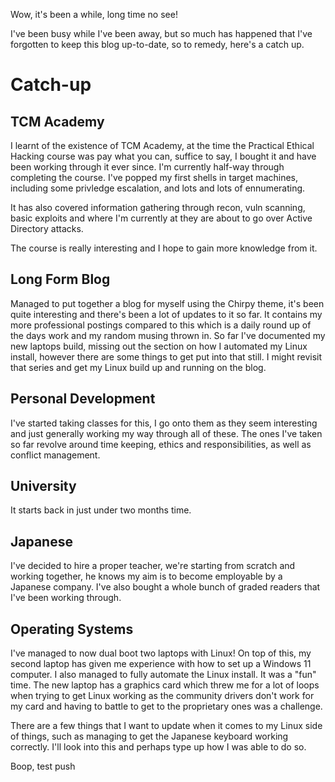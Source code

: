 Wow, it's been a while, long time no see!

I've been busy while I've been away, but so much has happened that I've forgotten to keep this blog up-to-date, so to remedy, here's a catch up.

# Catch-up

## TCM Academy
I learnt of the existence of TCM Academy, at the time the Practical Ethical Hacking course was pay what you can, suffice to say, I bought it and have been working through it ever since. I'm currently half-way through completing the course. I've popped my first shells in target machines, including some privledge escalation, and lots and lots of ennumerating.

It has also covered information gathering through recon, vuln scanning, basic exploits and where I'm currently at they are about to go over Active Directory attacks.

The course is really interesting and I hope to gain more knowledge from it.

## Long Form Blog
Managed to put together a blog for myself using the Chirpy theme, it's been quite interesting and there's been a lot of updates to it so far. It contains my more professional postings compared to this which is a daily round up of the days work and my random musing thrown in. So far I've documented my new laptops build, missing out the section on how I automated my Linux install, however there are some things to get put into that still. I might revisit that series and get my Linux build up and running on the blog.

## Personal Development
I've started taking classes for this, I go onto them as they seem interesting and just generally working my way through all of these. The ones I've taken so far revolve around time keeping, ethics and responsibilities, as well as conflict management.

## University
It starts back in just under two months time.

## Japanese
I've decided to hire a proper teacher, we're starting from scratch and working together, he knows my aim is to become employable by a Japanese company. I've also bought a whole bunch of graded readers that I've been working through.

## Operating Systems
I've managed to now dual boot two laptops with Linux! On top of this, my second laptop has given me experience with how to set up a Windows 11 computer. I also managed to fully automate the Linux install. It was a "fun" time. The new laptop has a graphics card which threw me for a lot of loops when trying to get Linux working as the community drivers don't work for my card and having to battle to get to the proprietary ones was a challenge.

There are a few things that I want to update when it comes to my Linux side of things, such as managing to get the Japanese keyboard working correctly. I'll look into this and perhaps type up how I was able to do so.

Boop, test push